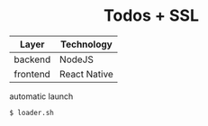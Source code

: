 <h1 align="center">Todos + SSL</h1>

| Layer | Technology |
| ------------- | ------------- |
| backend  | NodeJS |
| frontend  | React Native |

automatic launch
```bash
$ loader.sh
```